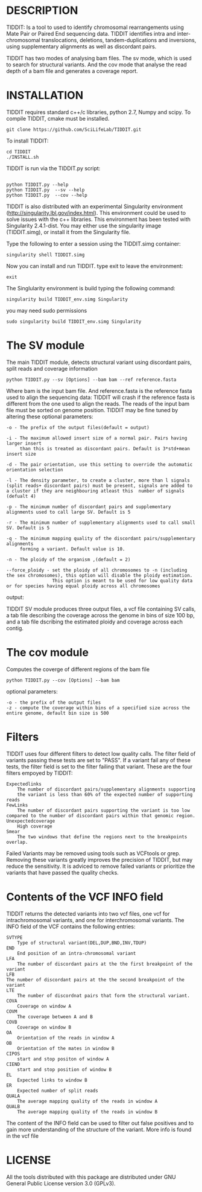 DESCRIPTION
==============
TIDDIT: Is a tool to used to identify  chromosomal rearrangements using Mate Pair or Paired End sequencing data. TIDDIT identifies intra and inter-chromosomal translocations, deletions, tandem-duplications and inversions, using supplementary alignments as well as discordant pairs.

TIDDIT has two modes of analysing bam files. The sv mode, which is used to search for structural variants. And the cov mode that analyse the read depth of a bam file and generates a coverage report.


INSTALLATION
==============
TIDDIT requires standard c++/c libraries, python 2.7, Numpy and scipy. To compile TIDDIT, cmake must be installed. 


```
git clone https://github.com/SciLifeLab/TIDDIT.git
```

To install TIDDIT:
```
cd TIDDIT
./INSTALL.sh
```

TIDDIT is run via the TIDDIT.py script:
```

python TIDDIT.py --help
python TIDDIT.py  --sv --help
python TIDDIT.py  --cov --help
```

TIDDIT is also distributed with an experimental Singularity environment (http://singularity.lbl.gov/index.html). This environment could be used to solve issues with the c++ libraries. This environment has been tested with Singularity 2.4.1-dist. You may either use the singularity image (TIDDIT.simg), or install it from the Singularity file.

Type the following to enter a session using the TIDDIT.simg container:

    singularity shell TIDDIT.simg

Now you can install and run TIDDIT. type exit to leave the environment:

    exit

 The Singlularity environment is build typing the following command:

    singularity build TIDDIT_env.simg Singularity

you may need sudo permissions

    sudo singularity build TIDDIT_env.simg Singularity



The SV module
=============
The main TIDDIT module, detects structural variant using discordant pairs, split reads and coverage information

    python TIDDIT.py --sv [Options] --bam bam --ref reference.fasta

Where bam is the input bam file. And reference.fasta is the reference fasta used to align the sequencing data: TIDDIT will crash if the reference fasta is different from the one used to align the reads. The reads of the input bam file must be sorted on genome position.
TIDDIT may be fine tuned by altering these optional parameters:

    -o - The prefix of the output files(default = output)
        
    -i - The maximum allowed insert size of a normal pair. Pairs having larger insert 
         than this is treated as discordant pairs. Default is 3*std+mean insert size
                        
    -d - The pair orientation, use this setting to override the automatic orientation selection

    -l - The density parameter, to create a cluster, more than l signals (split reads+ discordant pairs) must be present, signals are added to a cluster if they are neighbouring atleast this  number of signals (defualt 4)
            
    -p - The minimum number of discordant pairs and supplementary alignments used to call large SV. Default is 5
    
    -r - The minimum number of supplementary alignments used to call small SV. Default is 5
            
    -q - The minimum mapping quality of the discordant pairs/supplementary alignments 
         forming a variant. Default value is 10.

    -n - The ploidy of the organism ,(default = 2)

    --force_ploidy - set the ploidy of all chromosomes to -n (including the sex chromosomes), this option will disable the ploidy estimation.
                     This option is meant to be used for low quality data or for species having equal ploidy across all chromosomes

output:

TIDDIT SV module produces three output files, a vcf file containing SV calls, a tab file describing the coverage across the genome in bins of size 100 bp, and a tab file dscribing the estimated ploidy and coverage across each contig.
                                        
The cov module
==============
Computes the coverge of different regions of the bam file

    python TIDDIT.py --cov [Options] --bam bam
    
optional parameters:

    -o - the prefix of the output files
    -z - compute the coverage within bins of a specified size across the entire genome, default bin size is 500

Filters
=============
TIDDIT uses four different filters to detect low quality calls. The filter field of variants passing these tests are set to "PASS". If a variant fail any of these tests, the filter field is set to the filter failing that variant. These are the four filters empoyed by TIDDIT:

    Expectedlinks
        The number of discordant pairs/supplementary alignments supporting
        the variant is less than 60% of the expected number of supporting reads
    FewLinks
        The number of discordant pairs supporting the variant is too low compared to the number of discordant pairs within that genomic region.
    Unexpectedcoverage
        High coverage
    Smear
        The two windows that define the regions next to the breakpoints overlap.

Failed Variants may be removed using tools such as VCFtools or grep. Removing these variants greatly improves the precision of TIDDIT, but may reduce the sensitivity. It is adviced to remove failed variants or prioritize the variants that have passed the quality checks.

Contents of the VCF INFO field
=============
TIDDIT returns the detected variants into two vcf files, one vcf for intrachromosomal variants, and one for interchromosomal variants. The INFO field of the VCF contains the following entries:

    SVTYPE
        Type of structural variant(DEL,DUP,BND,INV,TDUP)
    END
        End position of an intra-chromosomal variant
    LFA
        The number of discordant pairs at the the first breakpoint of the variant
    LFB
	The number of discordant pairs at the the second breakpoint of the variant
    LTE
        The number of discordnat pairs that form the structural variant.
    COVA
        Coverage on window A
    COVM
        The coverage between A and B
    COVB
        Coverage on window B
    OA
        Orientation of the reads in window A
    OB
        Orientation of the mates in window B
    CIPOS
        start and stop positon of window A
    CIEND
        start and stop position of window B
    EL
        Expected links to window B
    ER
        Expected number of split reads
    QUALA
        The average mapping quality of the reads in window A
    QUALB
        The average mapping quality of the reads in window B

The content of the INFO field can be used to filter out false positives and to gain more understanding of the structure of the variant. More info is found in the vcf file

LICENSE
==============
All the tools distributed with this package are distributed under GNU General Public License version 3.0 (GPLv3). 




